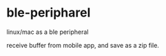 # ble-peripharel
linux/mac as a ble peripheral

receive buffer from mobile app, and save as a zip file.
